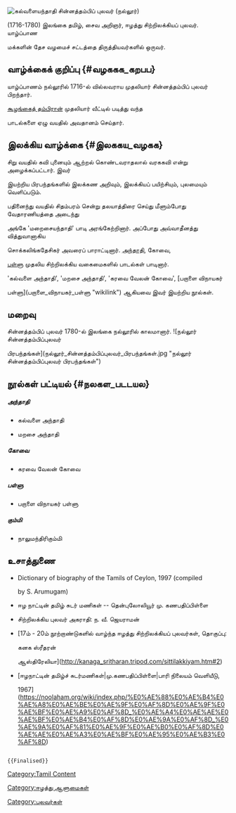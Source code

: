 ![கல்வளையந்தாதி](கள்வளையந்தாதி_.png "கல்வளையந்தாதி") சின்னத்தம்பிப் புலவர் (நல்லூர்)
(1716-1780) இலங்கை தமிழ், சைவ அறிஞர், ஈழத்து சிற்றிலக்கியப் புலவர். யாழ்ப்பாண
மக்களின் தேச வழமைச் சட்டத்தை திருத்தியவர்களில் ஒருவர்.

## வாழ்க்கைக் குறிப்பு {#வழககக_கறபப}

யாழ்ப்பாணம் நல்லூரில் 1716-ல் வில்லவராய முதலியார் சின்னத்தம்பிப் புலவர் பிறந்தார்.
[கூழங்கைத் தம்பிரான்](கூழங்கைத்_தம்பிரான் "wikilink") முதலியார் வீட்டில் படித்து வந்த
பாடல்களை ஏழு வயதில் அவதானம் செய்தார்.

## இலக்கிய வாழ்க்கை {#இலககய_வழகக}

சிறு வயதில் கவி புனையும் ஆற்றல் கொண்டவராதலால் வரககவி என்று அழைக்கப்பட்டார். இவர்
இயற்றிய பிரபந்தங்களில் இலக்கண அறிவும், இலக்கியப் பயிற்சியும், புலமையும் வெளிப்படும்.
பதினைந்து வயதில் சிதம்பரம் சென்று தலயாத்திரை செய்து மீளும்போது வேதாரணியத்தை அடைந்து
அங்கே \'மறைசையந்தாதி\' பாடி அரங்கேற்றினார். அப்போது அவ்வாதீனத்து வித்துவானாகிய
சொக்கலிங்கதேசிகர் அவரைப் பாராட்டினார். [அந்தாதி](அந்தாதி "wikilink"), கோவை,
[பள்ளு](பள்ளு "wikilink") முதலிய சிற்றிலக்கிய வகைமைகளில் பாடல்கள் பாடினார்.
\'கல்வளை அந்தாதி\', \'மறசை அந்தாதி\', \'கரவை வேலன் கோவை\', [பறாளை விநாயகர்
பள்ளு](பறாளை_விநாயகர்_பள்ளு "wikilink") ஆகியவை இவர் இயற்றிய நூல்கள்.

## மறைவு

சின்னத்தம்பிப் புலவர் 1780-ல் இலங்கை நல்லூரில் காலமானார். ![நல்லூர் சின்னத்தம்பிப்புலவர்
பிரபந்தங்கள்](நல்லூர்_சின்னத்தம்பிப்புலவர்_பிரபந்தங்கள்.jpg "நல்லூர் சின்னத்தம்பிப்புலவர் பிரபந்தங்கள்")

## நூல்கள் பட்டியல் {#நலகள_படடயல}

##### அந்தாதி

-   கல்வளை அந்தாதி
-   மறசை அந்தாதி

##### கோவை

-   கரவை வேலன் கோவை

##### பள்ளு

-   பறாளை விநாயகர் பள்ளு

##### கும்மி

-   நாலுமந்திரிகும்மி

## உசாத்துணை

-   Dictionary of biography of the Tamils of Ceylon, 1997 (compiled
    by S. Arumugam)
-   ஈழ நாட்டின் தமிழ் சுடர் மணிகள் -- தென்புலோலியூர் மு. கணபதிப்பிள்ளை
-   சிற்றிலக்கிய புலவர் அகராதி: ந. வீ. ஜெயராமன்
-   [17ம் - 20ம் நூற்றாண்டுகளில் வாழ்ந்த ஈழத்து சிற்றிலக்கியப் புலவர்கள், தொகுப்பு:
    கனக ஸ்ரீதரன்
    ஆஸ்திரேலியா](http://kanaga_sritharan.tripod.com/sittilakkiyam.htm#2)
-   [ஈழநாட்டின் தமிழ்ச் சுடர்மணிகள்\|மு.கணபதிப்பிள்ளை\|பாரி நிலையம் வெளியீடு,
    1967](https://noolaham.org/wiki/index.php/%E0%AE%88%E0%AE%B4%E0%AE%A8%E0%AE%BE%E0%AE%9F%E0%AF%8D%E0%AE%9F%E0%AE%BF%E0%AE%A9%E0%AF%8D_%E0%AE%A4%E0%AE%AE%E0%AE%BF%E0%AE%B4%E0%AF%8D%E0%AE%9A%E0%AF%8D_%E0%AE%9A%E0%AF%81%E0%AE%9F%E0%AE%B0%E0%AF%8D%E0%AE%AE%E0%AE%A3%E0%AE%BF%E0%AE%95%E0%AE%B3%E0%AF%8D)

```{=mediawiki}
{{Finalised}}
```
[Category:Tamil Content](Category:Tamil_Content "wikilink")
[Category:ஈழத்து ஆளுமைகள்](Category:ஈழத்து_ஆளுமைகள் "wikilink")
[Category:புலவர்கள்](Category:புலவர்கள் "wikilink")
